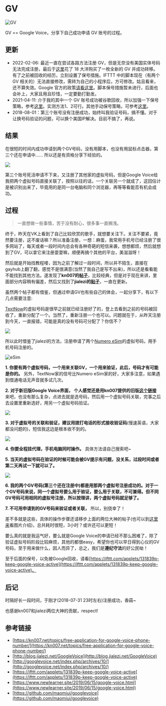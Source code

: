# GV

![GV](https://github.com/i0Ek3/GV/blob/master/image/google-voice.png?1533095093384)

GV == Google Voice，分享下自己成功申请 GV 账号的过程。

## 更新

- 2022-02-06: 最近一直在尝试各路方法注册 GV，但是无奈没有美国实体号码无法完成注册，最后于[这里](https://345456.xyz)花了 18 大洋购买了一枚全新的 GV 并成功转移。有了之前被回收的经历，立刻设置了保号措施。IFTTT 中的脚本现在（有两个 GV 相关的）无法直接修改，需转为自己的小程序后，方可修改。姑且看来，还不算失效。Google 官方的政策[请看这里](https://support.google.com/voice/answer/9230450?hl=en&ref_topic=9273222)。脚本保号措施暂未进行，后面也会补上，大家且用且珍惜，一定要勤打勤发。
- 2021-04-11: 介于我的其中一个 GV 账号成功被谷歌回收，所以加强一下保号策略，参考[这里](https://zhuanlan.zhihu.com/p/143201432)。实测方法1、2可行。其他手动保号策略，可参考[这里](https://zhuanlan.zhihu.com/p/344220650)。
- 2018-08-01：第三个账号没有注册成功，始终叫我验证号码，搞不懂。对于让换号码验证的问题，可以换个美国IP解决。目前不搞了，再说。

## 结果

在很短的时间内成功申请到两个GV号码，没有用脚本，也没有用鼠标点击器，第三个还在申请中...... 所以还是有资格分享下经验的。

![](https://github.com/i0Ek3/GV/blob/master/image/%E6%88%90%E5%8A%9F.png?1533095150323)

第三个账号死活申请不下来，又注册了其他家的虚拟号码，但是Google Voice给我把两个虚拟号码直接关联了，按照以往的话，一个关联另一个就成了，这回估计是被识别出来了，毕竟用的是同一台电脑和同个浏览器，再等等看能否有机会成功。

## 过程

> 一直想做一些事情，苦于没有耐心，很多事一直搁浅。

终于，昨天在VK上看到了自己比较欣赏的歌手，就想要关注下。关注不要紧，竟然要注册，这不废话嘛？所以准备注册，一想：麻蛋，我常用手机号已经注册了很多网站了，每天或者一段时间内总会有各种奇葩的短信来袭，想想都烦，然后就想到了GV，可以拿它来注册耍耍嘛，顺便再搞个其他的平台，美滋滋呀！

然后就是开始找教程喽，因为之前了解过一段时间，所以并不陌生，直接在gayhub上翻了翻，感觉不是很满意(当然了我自己是写不出来)，所以还是看看能不能找到其他方法。遂发现了**kn007的[帖子](https://kn007.net/topics/free-application-for-google-voice-phone-number/)**，比较经典，但是对于现在来讲，里面部分内容稍有偏差，然后又找到了**jialezi的[贴子](http://blog.jialezi.net/Google)**，一直在更新。

虽然两个帖子都有借鉴，但通过申请GV也有些自己的体会，一起分享下，有以下几点需要注意:

[TextNow](https://www.textnow.com/)的虚拟号码是很早之前就已经注册好了的，登上去看到之前的号码被回收了，重新分配了一个。当然了，重新注册一个也可以。问题就在于，从昨天注册到今天，一直报错，可能是真的没有号码可分配了？你信不？

![](https://github.com/i0Ek3/GV/blob/master/image/error.png?1533095197817)

所以此时借鉴了jialezi的方法，注册申请了两个[Numero eSim](https://www.numero.global/)的虚拟号码，用手机号码注册的。

![eSim](https://github.com/i0Ek3/GV/blob/master/image/esim.png?1533095227879)

**1. 你要有两个虚拟号码，一个用来关联GV，一个用来验证，此后，号码才有可能是你的。** 另外，TextNow家的信号比Numero eSim家的好，大家多注意，如果遇到借通电话无声音就多试几次。

**2. 对于新旧版Google Voice界面， 个人感觉还是用kn007提供的旧版[这个链接](https://www.google.com/voice/b/0#history)** 来吧，也没有那么复杂，点进去就是选号码，然后用一个虚拟号码关联，完事之后去设置里重新选好，用另一个虚拟号码验证。

![](https://github.com/i0Ek3/GV/blob/master/image/oldGV.png?1533095304338)

**3. 对于虚拟号的关联和验证，建议用拨打电话的形式接收验证码**(慢速英语，大家都没问题的)，短信我这边是根本收不到的。

![](https://github.com/i0Ek3/GV/blob/master/image/%E5%85%B3%E8%81%94.png?1533095425321)

**4. 你要全程挂代理，手机电脑同时操作。** 具体方法请自己搜索吧~

**5. 当天的虚拟号码在验证的时候可能会被GV提示有问题，没关系，过段时间或者第二天再试一下就可以了。**

![](https://github.com/i0Ek3/GV/blob/master/image/%E9%AA%8C%E8%AF%81error.png?1533095352131)

**6. 我的两个GV号码(第三个还在注册中)都是用那两个虚拟号注册成功的。对于一个GV号码来说，同一个虚拟号要么用于验证，要么用于关联，不可兼得。但不同GV号码可用相同的虚拟号注册，所以按理讲，两个虚拟号码就足够了。**

**7. 不可用申请到的GV号码来验证或者关联，** 所以，别侥幸了！

差不多就是这些，具体的操作步骤还请移步上面的两位大神的帖子(也可以到[这里来](https://github.com/i0Ek3/GV/tree/master/image?1533095469037)看图片介绍)，总共耗时很短，3小时？或许还可以更短！

要么真的就是我运气好，要么就是Google Voice的申请已经不那么困难了，除了验证虚拟号码阶段比较麻烦，其他的都很easy，希望你也可以早日得到心仪的GV号码，至于用来做什么，因人而异了，总之，我们是**遵纪守法**的好公民呦！

至于后面的保号，以免被Google回收，请看[https://ifttt.com/applets/131839p-keep-google-voice-active](https://ifttt.com/applets/131839p-keep-google-voice-active)。


## 后记

时隔好长一段时间，于刚才(2018-07-31 23时左右)注册成功，香菇~

也感谢kn007和jialezi两位大神的贡献，respect!


## 参考链接

- [https://kn007.net/topics/free-application-for-google-voice-phone-number/](https://kn007.net/topics/free-application-for-google-voice-phone-number/)
- [http://blog.jialezi.net/GoogleVoice](http://blog.jialezi.net/GoogleVoice)
- [http://googlevoice.net/index.php/archives/10/](http://googlevoice.net/index.php/archives/10/)
- [https://ifttt.com/applets/131839p-keep-google-voice-active](https://ifttt.com/applets/131839p-keep-google-voice-active)
- [https://www.newlearner.site/2019/06/15/google-voice.html](https://www.newlearner.site/2019/06/15/google-voice.html)
- [https://github.com/maomiui/googlevoice](https://github.com/maomiui/googlevoice)
